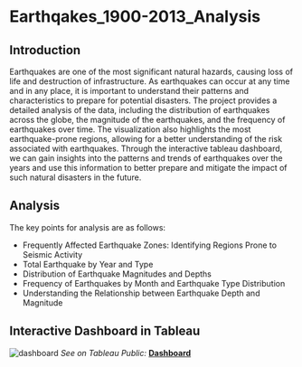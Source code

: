 # Earthqakes_1900-2013_Analysis

## Introduction
Earthquakes are one of the most significant natural hazards, causing loss of life and destruction of infrastructure. As earthquakes can occur at any time and in any place, it is important to understand their patterns and characteristics to prepare for potential disasters. The project provides a detailed analysis of the data, including the distribution of earthquakes across the globe, the magnitude of the earthquakes, and the frequency of earthquakes over time. The visualization also highlights the most earthquake-prone regions, allowing for a better understanding of the risk associated with earthquakes. Through the interactive tableau dashboard, we can gain insights into the patterns and trends of earthquakes over the years and use this information to better prepare and mitigate the impact of such natural disasters in the future.

## Analysis
The key points for analysis are as follows:
- Frequently Affected Earthquake Zones: Identifying Regions Prone to Seismic Activity
- Total Earthquake by Year and Type
- Distribution of Earthquake Magnitudes and Depths
- Frequency of Earthquakes by Month and Earthquake Type Distribution
- Understanding the Relationship between Earthquake Depth and Magnitude


## Interactive Dashboard in Tableau

![dashboard](https://github.com/AbhikritiMoti/Earthqakes_1900-2013_Analysis/assets/73769937/3afda42d-eccb-4959-871b-bb5168c711b0)
*See on Tableau Public:* **[Dashboard](https://public.tableau.com/app/profile/abhikriti.moti3739/viz/Earthqakes_1900-2013_Analysis/Dashboard?publish=yes)**<br />





